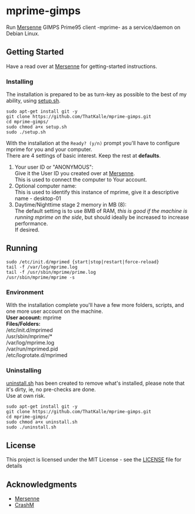 # mprime-gimps
Run [Mersenne](https://www.mersenne.org/) GIMPS Prime95 client -mprime- as a service/daemon on Debian Linux.

## Getting Started

Have a read over at [Mersenne](https://www.mersenne.org/gettingstarted/) for getting-started instructions.

### Installing

The installation is prepared to be as turn-key as possible to the best of my ability, using [setup.sh](setup.sh).<br>
```
sudo apt-get install git -y
git clone https://github.com/ThatKalle/mprime-gimps.git
cd mprime-gimps/
sudo chmod a+x setup.sh
sudo ./setup.sh
```
With the installation at the `Ready? (y/n)` prompt you'll have to configure mprime for you and your computer.<br>
There are 4 settings of basic interest. Keep the rest at **defaults**.

1. Your user ID or "ANONYMOUS":<br>
Give it the User ID you created over at [Mersenne](https://www.mersenne.org/).<br>
This is used to connect the computer to Your account.
2. Optional computer name:<br>
This is used to identify this instance of mprime, give it a descriptive name - desktop-01
3. Daytime/Nighttime stage 2 memory in MB (8):<br>
The default setting is to use 8MB of RAM, _this is good if the machine is running mprime on the side_, but should ideally be increased to increase performance.<br>
If desired.

## Running

``sudo /etc/init.d/mprimed {start|stop|restart|force-reload}``<br>
``tail -f /var/log/mprime.log``<br>
``tail -f /usr/sbin/mprime/prime.log``<br>
``/usr/sbin/mprime/mprime -s``

### Environment

With the installation complete you'll have a few more folders, scripts, and one more user account on the machine.<br>
**User account:** mprime<br>
**Files/Folders:**<br>
/etc/init.d/mprimed<br>
/usr/sbin/mprime/* <br>
/var/log/mprime.log<br>
/var/run/mprimed.pid<br>
/etc/logrotate.d/mprimed<br>

### Uninstalling

[uninstall.sh](uninstall.sh) has been created to remove what's installed, please note that it's dirty, ie, no pre-checks are done.<br>Use at own risk.<br>
```
sudo apt-get install git -y
git clone https://github.com/ThatKalle/mprime-gimps.git
cd mprime-gimps/
sudo chmod a+x uninstall.sh
sudo ./uninstall.sh
```

## License

This project is licensed under the MIT License - see the [LICENSE](LICENSE) file for details

## Acknowledgments

* [Mersenne](https://www.mersenne.org/)
* [CrashM](http://www.mersenneforum.org/showthread.php?t=16827)


